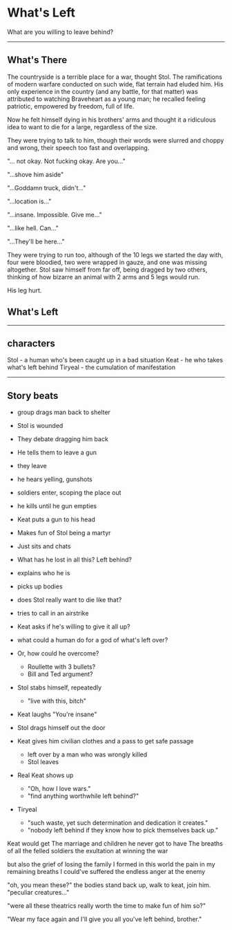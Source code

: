 # What's Left

What are you willing to leave behind?

---
## What's There

The countryside is a terrible place for a war, thought Stol. The ramifications of modern warfare conducted on such wide, flat terrain had eluded him. His only experience in the country (and any battle, for that matter) was attributed to watching Braveheart as a young man; he recalled feeling patriotic, empowered by freedom, full of life.

Now he felt himself dying in his brothers' arms and thought it a ridiculous idea to want to die for a large, regardless of the size.

They were trying to talk to him, though their words were slurred and choppy and wrong, their speech too fast and overlapping.

"... not okay. Not fucking okay. Are you..."

"...shove him aside"

"...Goddamn truck, didn't..."

"...location is..."

"...insane. Impossible. Give me..."

"...like hell. Can..."

"...They'll be here..."

They were trying to run too, although of the 10 legs we started the day with, four were bloodied, two were wrapped in gauze, and one was missing altogether. Stol saw himself from far off, being dragged by two others, thinking of how bizarre an animal with 2 arms and 5 legs would run.

His leg hurt.

## What's Left

---

## characters
Stol - a human who's been caught up in a bad situation
Keat - he who takes what's left behind
Tiryeal - the cumulation of manifestation

---
## Story beats
- group drags man back to shelter
- Stol is wounded
- They debate dragging him back
- He tells them to leave a gun
- they leave
- he hears yelling, gunshots
- soldiers enter, scoping the place out
- he kills until he gun empties
- Keat puts a gun to his head
- Makes fun of Stol being a martyr
- Just sits and chats
- What has he lost in all this? Left behind?
- explains who he is
- picks up bodies
- does Stol really want to die like that?
- tries to call in an airstrike
- Keat asks if he's willing to give it all up?

- what could a human do for a god of what's left over?
- Or, how could he overcome?
    - Roullette with 3 bullets?
    - Bill and Ted argument?

- Stol stabs himself, repeatedly
    - "live with this, bitch"
- Keat laughs "You're insane"
- Stol drags himself out the door
- Keat gives him civilian clothes and a pass to get safe passage
    - left over by a man who was wrongly killed
    - Stol leaves
- Real Keat shows up
    - "Oh, how I love wars."
    - "find anything worthwhile left behind?"
- Tiryeal
    - "such waste, yet such determination and dedication it creates."
    - "nobody left behind if they know how to pick themselves back up."

Keat would get
The marriage and children he never got to have
The breaths of all the felled soldiers
the exultation at winning the war

but also
the grief of losing the family I formed in this world
the pain in my remaining breaths I could've suffered
the endless anger at the enemy




"oh, you mean these?" the bodies stand back up, walk to keat, join him.
"peculiar creatures..."

"were all these theatrics really worth the time to make fun of him so?"

"Wear my face again and I'll give you all you've left behind, brother."
